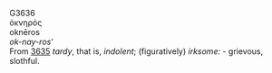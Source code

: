 <body>
  <p>G3636<br>  ὀκνηρός  <br> oknēros  <br><i>ok-nay-ros‘ </i><br>From <a href="g3635.htm">3635</a>  <i>tardy</i>, that is, <i>indolent</i>; (figuratively) <i>irksome:</i> - grievous, slothful.<br></p>
 </body>